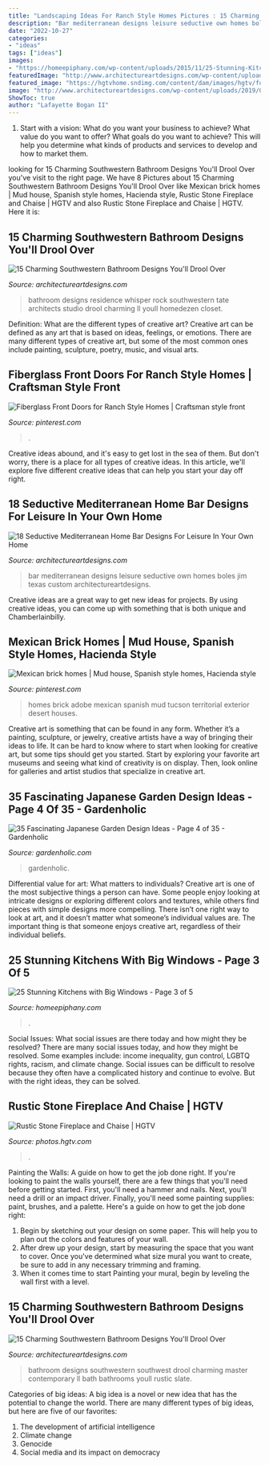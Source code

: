 ```yaml
---
title: "Landscaping Ideas For Ranch Style Homes Pictures : 15 Charming Southwestern Bathroom Designs You&#039;ll Drool Over"
description: "Bar mediterranean designs leisure seductive own homes boles jim texas custom architectureartdesigns"
date: "2022-10-27"
categories:
- "ideas"
tags: ["ideas"]
images:
- "https://homeepiphany.com/wp-content/uploads/2015/11/25-Stunning-Kitchens-with-Big-Windows-10-700x1024.jpg"
featuredImage: "http://www.architectureartdesigns.com/wp-content/uploads/2019/05/15-Charming-Southwestern-Bathroom-Designs-Youll-Drool-Over-9.jpg"
featured_image: "https://hgtvhome.sndimg.com/content/dam/images/hgtv/fullset/2017/2/7/0/ACM-Design_Lake-Lure_10.jpg.rend.hgtvcom.966.1449.suffix/1486484116540.jpeg"
image: "http://www.architectureartdesigns.com/wp-content/uploads/2019/05/15-Charming-Southwestern-Bathroom-Designs-Youll-Drool-Over-5.jpg"
ShowToc: true
author: "Lafayette Bogan II"
---
```



1. Start with a vision: What do you want your business to achieve? What value do you want to offer? What goals do you want to achieve? This will help you determine what kinds of products and services to develop and how to market them.

	

		
looking for 15 Charming Southwestern Bathroom Designs You&#039;ll Drool Over you've visit to the right page. We have 8 Pictures about 15 Charming Southwestern Bathroom Designs You&#039;ll Drool Over like Mexican brick homes | Mud house, Spanish style homes, Hacienda style, Rustic Stone Fireplace and Chaise | HGTV and also Rustic Stone Fireplace and Chaise | HGTV. Here it is:
		
    
## 15 Charming Southwestern Bathroom Designs You&#039;ll Drool Over

<img loading=lazy src="http://www.architectureartdesigns.com/wp-content/uploads/2019/05/15-Charming-Southwestern-Bathroom-Designs-Youll-Drool-Over-9.jpg" onerror="this.onerror=null;this.src='https://tse2.mm.bing.net/th?id=OIP.yNVo2B9cDq6fnoYRGLEoPQHaLJ&amp;pid=15.1';" alt="15 Charming Southwestern Bathroom Designs You&#039;ll Drool Over">

_Source: architectureartdesigns.com_

>bathroom designs residence whisper rock southwestern tate architects studio drool charming ll youll homedezen closet. 

	

Definition: What are the different types of creative art?
Creative art can be defined as any art that is based on ideas, feelings, or emotions. There are many different types of creative art, but some of the most common ones include painting, sculpture, poetry, music, and visual arts.

    
## Fiberglass Front Doors For Ranch Style Homes | Craftsman Style Front

<img loading=lazy src="https://i.pinimg.com/736x/45/34/74/453474df06e0ed5c55fc767e2dda4b20--exterior-color-schemes-exterior-paint-colors.jpg" onerror="this.onerror=null;this.src='https://tse2.mm.bing.net/th?id=OIP.B6xKUR99-u7YgDGrbVqQpgHaDt&amp;pid=15.1';" alt="Fiberglass Front Doors for Ranch Style Homes | Craftsman style front">

_Source: pinterest.com_

>. 

	

Creative ideas abound, and it's easy to get lost in the sea of them. But don't worry, there is a place for all types of creative ideas. In this article, we'll explore five different creative ideas that can help you start your day off right.

    
## 18 Seductive Mediterranean Home Bar Designs For Leisure In Your Own Home

<img loading=lazy src="https://www.architectureartdesigns.com/wp-content/uploads/2016/07/18-Seductive-Mediterranean-Home-Bar-Designs-For-Leisure-In-Your-Own-Home-10.jpg" onerror="this.onerror=null;this.src='https://tse3.mm.bing.net/th?id=OIP.QUKlhWLRTUsSOZjF2oOlQgHaLH&amp;pid=15.1';" alt="18 Seductive Mediterranean Home Bar Designs For Leisure In Your Own Home">

_Source: architectureartdesigns.com_

>bar mediterranean designs leisure seductive own homes boles jim texas custom architectureartdesigns. 

	

Creative ideas are a great way to get new ideas for projects. By using creative ideas, you can come up with something that is both unique and Chamberlainbilly.

    
## Mexican Brick Homes | Mud House, Spanish Style Homes, Hacienda Style

<img loading=lazy src="https://i.pinimg.com/736x/80/fd/43/80fd4352f3b74598e1c535e5bb29c88f--adobe-homes-brick-homes.jpg" onerror="this.onerror=null;this.src='https://tse4.mm.bing.net/th?id=OIP.wnIICtdFocJNAWACBTMd8wHaE6&amp;pid=15.1';" alt="Mexican brick homes | Mud house, Spanish style homes, Hacienda style">

_Source: pinterest.com_

>homes brick adobe mexican spanish mud tucson territorial exterior desert houses. 

	

Creative art is something that can be found in any form. Whether it’s a painting, sculpture, or jewelry, creative artists have a way of bringing their ideas to life. It can be hard to know where to start when looking for creative art, but some tips should get you started. Start by exploring your favorite art museums and seeing what kind of creativity is on display. Then, look online for galleries and artist studios that specialize in creative art.

    
## 35 Fascinating Japanese Garden Design Ideas - Page 4 Of 35 - Gardenholic

<img loading=lazy src="https://gardenholic.com/wp-content/uploads/2018/08/Garden-4.jpg" onerror="this.onerror=null;this.src='https://tse1.mm.bing.net/th?id=OIP.CjEZ4UdQburyxmp8QlQLUQHaK5&amp;pid=15.1';" alt="35 Fascinating Japanese Garden Design Ideas - Page 4 of 35 - Gardenholic">

_Source: gardenholic.com_

>gardenholic. 

	

Differential value for art: What matters to individuals?
Creative art is one of the most subjective things a person can have. Some people enjoy looking at intricate designs or exploring different colors and textures, while others find pieces with simple designs more compelling. There isn’t one right way to look at art, and it doesn’t matter what someone’s individual values are. The important thing is that someone enjoys creative art, regardless of their individual beliefs.

    
## 25 Stunning Kitchens With Big Windows - Page 3 Of 5

<img loading=lazy src="https://homeepiphany.com/wp-content/uploads/2015/11/25-Stunning-Kitchens-with-Big-Windows-10-700x1024.jpg" onerror="this.onerror=null;this.src='https://tse4.mm.bing.net/th?id=OIP.XFPCnA6BD6tDKgczF43iOgHaK1&amp;pid=15.1';" alt="25 Stunning Kitchens with Big Windows - Page 3 of 5">

_Source: homeepiphany.com_

>. 

	

Social Issues: What social issues are there today and how might they be resolved?
There are many social issues today, and how they might be resolved. Some examples include: income inequality, gun control, LGBTQ rights, racism, and climate change. Social issues can be difficult to resolve because they often have a complicated history and continue to evolve. But with the right ideas, they can be solved.

    
## Rustic Stone Fireplace And Chaise | HGTV

<img loading=lazy src="https://hgtvhome.sndimg.com/content/dam/images/hgtv/fullset/2017/2/7/0/ACM-Design_Lake-Lure_10.jpg.rend.hgtvcom.966.1449.suffix/1486484116540.jpeg" onerror="this.onerror=null;this.src='https://tse4.mm.bing.net/th?id=OIP.Ke5Z_k1aKl6nyRdjzo0xTgHaLH&amp;pid=15.1';" alt="Rustic Stone Fireplace and Chaise | HGTV">

_Source: photos.hgtv.com_

>. 

	

Painting the Walls: A guide on how to get the job done right.
If you're looking to paint the walls yourself, there are a few things that you'll need before getting started. First, you'll need a hammer and nails. Next, you'll need a drill or an impact driver. Finally, you'll need some painting supplies: paint, brushes, and a palette. Here's a guide on how to get the job done right: 
1) Begin by sketching out your design on some paper. This will help you to plan out the colors and features of your wall. 
2) After drew up your design, start by measuring the space that you want to cover. Once you've determined what size mural you want to create, be sure to add in any necessary trimming and framing. 
3) When it comes time to start Painting your mural, begin by leveling the wall first with a level.

    
## 15 Charming Southwestern Bathroom Designs You&#039;ll Drool Over

<img loading=lazy src="http://www.architectureartdesigns.com/wp-content/uploads/2019/05/15-Charming-Southwestern-Bathroom-Designs-Youll-Drool-Over-5.jpg" onerror="this.onerror=null;this.src='https://tse4.mm.bing.net/th?id=OIP.oJLs-bmINFoLyNjVpzkZgQHaJw&amp;pid=15.1';" alt="15 Charming Southwestern Bathroom Designs You&#039;ll Drool Over">

_Source: architectureartdesigns.com_

>bathroom designs southwestern southwest drool charming master contemporary ll bath bathrooms youll rustic slate. 

	

Categories of big ideas:
A big idea is a novel or new idea that has the potential to change the world. There are many different types of big ideas, but here are five of our favorites: 
1. The development of artificial intelligence 
2. Climate change 
3. Genocide 
4. Social media and its impact on democracy 


